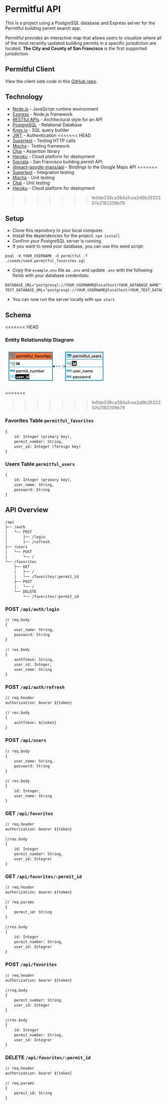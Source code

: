 # Permitful API

This is a project using a PostgreSQL database and Express server for the Permitful building permit search app.

Permitful provides an interactive map that allows users to visualize where all of the most recently updated building permits in a specific jurisdiction are located. **The City and County of San Francisco** is the first supported jurisdiction.

## Permitful Client

View the client side code in this [GitHub repo](https://github.com/gavinmgrant/permitful-client).

## Technology

* [Node.js](https://nodejs.org/en/) - JavaScript runtime environment
* [Express](https://expressjs.com/) - Node.js framework
* [RESTful APIs](https://restfulapi.net/) - Architectural style for an API
* [PostgreSQL](https://www.postgresql.org/) - Relational Database 
* [Knex.js](http://knexjs.org/) - SQL query builder
* [JWT](https://jwt.io/) - Authentication 
<<<<<<< HEAD
* [Supertest](https://www.npmjs.com/package/supertest) - Testing HTTP calls 
* [Mocha](https://mochajs.org/) - Testing framework
* [Chai](https://www.chaijs.com/) - Assertion library
* [Heroku](https://heroku.com) - Cloud platform for deployment
* [Socrata](https://dev.socrata.com/foundry/data.sfgov.org/i98e-djp9) - San Francisco building permit API
* [@react-google-maps/api](https://react-google-maps-api-docs.netlify.app/) - Bindings to the Google Maps API
=======
* [Supertest](https://www.npmjs.com/package/supertest) - Integration testing 
* [Mocha](https://mochajs.org/) - Unit testing
* [Chai](https://www.chaijs.com/) - Unit testing 
* [Heroku](https://heroku.com) - Cloud platform for deployment
>>>>>>> fe0de338ca384a1cea2d9b2632307e2182209b79

## Setup

* Clone this repository to your local computer.
* Install the dependencies for the project. `npm install`
* Confirm your PostgreSQL server is running.
* If you want to seed your database, you can use this seed script: 

```
psql -U YOUR_USERNAME -d permitful -f ./seeds/seed.permitful_favorites.sql
```

* Copy the `example.env` file as `.env` and update `.env` with the following fields with your database credentials:

```
DATABASE_URL="postgresql://YOUR_USERNAME@localhost/YOUR_DATABASE_NAME"
TEST_DATABASE_URL="postgresql://YOUR_USERNAME@localhost/YOUR_TEST_DATABASE_NAME"
```

* You can now run the server locally with `npm start`.

## Schema

<<<<<<< HEAD
### Entity Relationship Diagram
![ERD for Permitful API](./permitful-ERD.png)

=======
>>>>>>> fe0de338ca384a1cea2d9b2632307e2182209b79
### Favorites Table `permitful_favorites`
```
{
    id: Integer (primary key),
    permit_number: String,
    user_id: Integer (foreign key)
}
```

### Users Table `permitful_users`
```
{
    id: Integer (primary key),
    user_name: String,
    password: String
}
```

## API Overview
```
/api
├── /auth
│   └── POST
│       ├── /login
│       ├── /refresh
├── /users
│   └── POST
│       └── / 
└── /favorites
    ├── GET
    │   ├── /
    │   └── /favorites/:permit_id
    ├── POST 
    │   └── /
    └── DELETE 
        └── /favorites/:permit_id     
```

### POST `/api/auth/login`
```
// req.body
{
    user_name: String,
    password: String
}

// res.body
{
    authToken: String,
    user_id: Integer,
    user_name: String
}
```

### POST `/api/auth/refresh`
```
// req.header
authorization: bearer ${token}

// res.body
{
    authToken: ${token}
}
```

### POST `/api/users`
```
// req.body
{
    user_name: String,
    password: String
}

// res.body
{
    id: Integer,
    user_name: String
}
```

### GET `/api/favorites`
```
// req.header
authorization: bearer ${token}

//res.body
{
    id: Integer
    permit_number: String,
    user_id: Integrer
}
```

### GET `/api/favorites/:permit_id`
```
// req.header
authorization: bearer ${token}

// req.params
{
    permit_id: String
}

//res.body
{
    id: Integer
    permit_number: String,
    user_id: Integrer
}
```

### POST `/api/favorites`
```
// req.header
authorization: bearer ${token}

//req.body
{
    permit_number: String, 
    user_id: Integer
}

//res.body
{
    id: Integer
    permit_number: String,
    user_id: Integrer
}
```

### DELETE `/api/favorites/:permit_id`
```
// req.header
authorization: bearer ${token}

// req.params
{
    permit_id: String
}
```